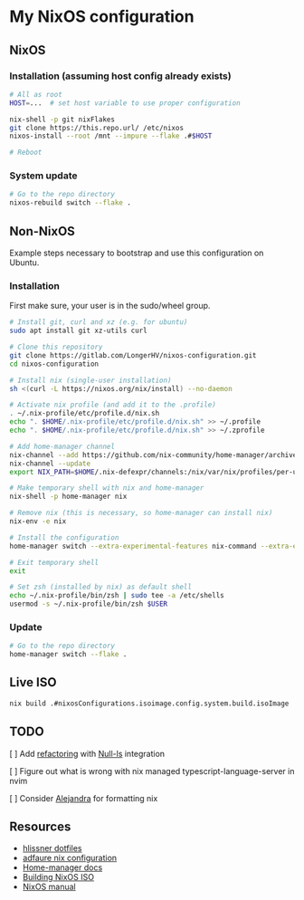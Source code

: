 # My NixOS configuration

## NixOS

### Installation (assuming host config already exists)

```bash
# All as root
HOST=...  # set host variable to use proper configuration

nix-shell -p git nixFlakes
git clone https://this.repo.url/ /etc/nixos
nixos-install --root /mnt --impure --flake .#$HOST

# Reboot
```

### System update

```bash
# Go to the repo directory
nixos-rebuild switch --flake .
```

## Non-NixOS

Example steps necessary to bootstrap and use this configuration on Ubuntu.

### Installation

First make sure, your user is in the sudo/wheel group.

```bash
# Install git, curl and xz (e.g. for ubuntu)
sudo apt install git xz-utils curl

# Clone this repository
git clone https://gitlab.com/LongerHV/nixos-configuration.git
cd nixos-configuration

# Install nix (single-user installation)
sh <(curl -L https://nixos.org/nix/install) --no-daemon

# Activate nix profile (and add it to the .profile)
. ~/.nix-profile/etc/profile.d/nix.sh
echo ". $HOME/.nix-profile/etc/profile.d/nix.sh" >> ~/.profile
echo ". $HOME/.nix-profile/etc/profile.d/nix.sh" >> ~/.zprofile

# Add home-manager channel
nix-channel --add https://github.com/nix-community/home-manager/archive/master.tar.gz home-manager
nix-channel --update
export NIX_PATH=$HOME/.nix-defexpr/channels:/nix/var/nix/profiles/per-user/root/channels${NIX_PATH:+:$NIX_PATH}

# Make temporary shell with nix and home-manager
nix-shell -p home-manager nix

# Remove nix (this is necessary, so home-manager can install nix)
nix-env -e nix

# Install the configuration
home-manager switch --extra-experimental-features nix-command --extra-experimental-features flakes --flake .#longer

# Exit temporary shell
exit

# Set zsh (installed by nix) as default shell
echo ~/.nix-profile/bin/zsh | sudo tee -a /etc/shells
usermod -s ~/.nix-profile/bin/zsh $USER
```

### Update

```bash
# Go to the repo directory
home-manager switch --flake .
```

## Live ISO

```bash
nix build .#nixosConfigurations.isoimage.config.system.build.isoImage
```

## TODO

[ ] Add [refactoring](https://github.com/ThePrimeagen/refactoring.nvim) with [Null-ls](https://github.com/jose-elias-alvarez/null-ls.nvim/blob/main/doc/BUILTINS.md#refactoring) integration

[ ] Figure out what is wrong with nix managed typescript-language-server in nvim

[ ] Consider [Alejandra](https://github.com/kamadorueda/alejandra) for formatting nix

## Resources

- [hlissner dotfiles](https://github.com/hlissner/dotfiles)
- [adfaure nix configuration](https://github.com/adfaure/nix_configuration)
- [Home-manager docs](https://nix-community.github.io/home-manager/index.html#ch-nix-flakes)
- [Building NixOS ISO](https://ash64.eu/2022/03/08/custom-nixos-isos/)
- [NixOS manual](https://nixos.org/manual/nix/stable)
